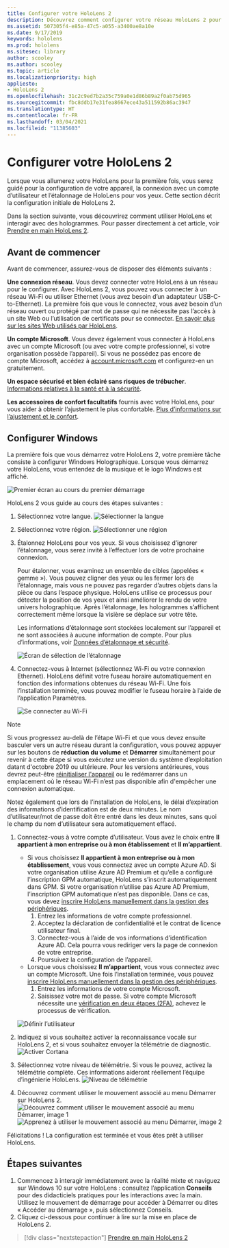 ```yaml
---
title: Configurer votre HoloLens 2
description: Découvrez comment configurer votre réseau HoloLens 2 pour la première fois sur Wi-Fi avec un compte Microsoft (MSA) ou Azure Active Directory (AAD).
ms.assetid: 507305f4-e85a-47c5-a055-a3400ae8a10e
ms.date: 9/17/2019
keywords: hololens
ms.prod: hololens
ms.sitesec: library
author: scooley
ms.author: scooley
ms.topic: article
ms.localizationpriority: high
appliesto:
- HoloLens 2
ms.openlocfilehash: 31c2c9ed7b2a35c759a0e1d86b89a2f0ab75d965
ms.sourcegitcommit: fbc8ddb17e31fea8667ece43a511592b86ac3947
ms.translationtype: HT
ms.contentlocale: fr-FR
ms.lasthandoff: 03/04/2021
ms.locfileid: "11385603"
---
```

# <a name="set-up-your-hololens-2"></a>Configurer votre HoloLens 2

Lorsque vous allumerez votre HoloLens pour la première fois, vous serez guidé pour la configuration de votre appareil, la connexion avec un compte d’utilisateur et l’étalonnage de HoloLens pour vos yeux.  Cette section décrit la configuration initiale de HoloLens 2.

Dans la section suivante, vous découvrirez comment utiliser HoloLens et interagir avec des hologrammes. Pour passer directement à cet article, voir [Prendre en main HoloLens 2](hololens2-basic-usage.md).

## <a name="before-you-start"></a>Avant de commencer

Avant de commencer, assurez-vous de disposer des éléments suivants :

**Une connexion réseau**. Vous devez connecter votre HoloLens à un réseau pour le configurer. Avec HoloLens 2, vous pouvez vous connecter à un réseau Wi-Fi ou utiliser Ethernet (vous avez besoin d’un adaptateur USB-C-to-Ethernet). La première fois que vous le connectez, vous avez besoin d’un réseau ouvert ou protégé par mot de passe qui ne nécessite pas l’accès à un site Web ou l’utilisation de certificats pour se connecter. [En savoir plus sur les sites Web utilisés par HoloLens](hololens-offline.md).

**Un compte Microsoft**. Vous devez également vous connecter à HoloLens avec un compte Microsoft (ou avec votre compte professionnel, si votre organisation possède l’appareil). Si vous ne possédez pas encore de compte Microsoft, accédez à [account.microsoft.com](https://account.microsoft.com) et configurez-en un gratuitement.

**Un espace sécurisé et bien éclairé sans risques de trébucher**. [Informations relatives à la santé et à la sécurité](https://go.microsoft.com/fwlink/p/?LinkId=746661).

**Les accessoires de confort facultatifs** fournis avec votre HoloLens, pour vous aider à obtenir l’ajustement le plus confortable. [Plus d’informations sur l’ajustement et le confort](hololens2-setup.md#adjust-fit).

## <a name="set-up-windows"></a>Configurer Windows

La première fois que vous démarrez votre HoloLens 2, votre première tâche consiste à configurer Windows Holographique.  Lorsque vous démarrez votre HoloLens, vous entendez de la musique et le logo Windows est affiché.

![Premier écran au cours du premier démarrage](images/01-magic-moment.png)

HoloLens 2 vous guide au cours des étapes suivantes :

1. Sélectionnez votre langue.
    ![Sélectionner la langue](images/04-language.png)

1. Sélectionnez votre région.
    ![Sélectionner une région](images/05-region.png)

1. Étalonnez HoloLens pour vos yeux.  Si vous choisissez d’ignorer l’étalonnage, vous serez invité à l’effectuer lors de votre prochaine connexion.

    Pour étalonner, vous examinez un ensemble de cibles (appelées « gemme »). Vous pouvez cligner des yeux ou les fermer lors de l’étalonnage, mais vous ne pouvez pas regarder d’autres objets dans la pièce ou dans l’espace physique. HoloLens utilise ce processus pour détecter la position de vos yeux et ainsi améliorer le rendu de votre univers holographique. Après l’étalonnage, les hologrammes s’affichent correctement même lorsque la visière se déplace sur votre tête.

    Les informations d’étalonnage sont stockées localement sur l’appareil et ne sont associées à aucune information de compte. Pour plus d’informations, voir [Données d’étalonnage et sécurité](hololens-calibration.md#calibration-data-and-security).

    ![Écran de sélection de l’étalonnage](images/06-et-corners.png)

1. Connectez-vous à Internet (sélectionnez Wi-Fi ou votre connexion Ethernet).
     HoloLens définit votre fuseau horaire automatiquement en fonction des informations obtenues du réseau Wi-Fi. Une fois l’installation terminée, vous pouvez modifier le fuseau horaire à l’aide de l’application Paramètres.

    ![Se connecter au Wi-Fi](images/11-network.png)
> [!NOTE] 
> Si vous progressez au-delà de l’étape Wi-Fi et que vous devez ensuite basculer vers un autre réseau durant la configuration, vous pouvez appuyer sur les boutons de **réduction du volume** et **Démarrer** simultanément pour revenir à cette étape si vous exécutez une version du système d’exploitation datant d'octobre 2019 ou ultérieure. Pour les versions antérieures, vous devrez peut-être [réinitialiser l'appareil](hololens-recovery.md) ou le redémarrer dans un emplacement où le réseau Wi-Fi n’est pas disponible afin d'empêcher une connexion automatique.
> 
> Notez également que lors de l’installation de HoloLens, le délai d’expiration des informations d’identification est de deux minutes. Le nom d’utilisateur/mot de passe doit être entré dans les deux minutes, sans quoi le champ du nom d’utilisateur sera automatiquement effacé.

1. Connectez-vous à votre compte d’utilisateur. Vous avez le choix entre **Il appartient à mon entreprise ou à mon établissement** et **Il m’appartient**.
    - Si vous choisissez **Il appartient à mon entreprise ou à mon établissement**, vous vous connectez avec un compte Azure AD. Si votre organisation utilise Azure AD Premium et qu’elle a configuré l’inscription GPM automatique, HoloLens s’inscrit automatiquement dans GPM. Si votre organisation n’utilise pas Azure AD Premium, l’inscription GPM automatique n’est pas disponible. Dans ce cas, vous devez [inscrire HoloLens manuellement dans la gestion des périphériques](hololens-enroll-mdm.md#different-ways-to-enroll).
        1. Entrez les informations de votre compte professionnel.
        1. Acceptez la déclaration de confidentialité et le contrat de licence utilisateur final.
        1. Connectez-vous à l’aide de vos informations d’identification Azure AD. Cela pourra vous rediriger vers la page de connexion de votre entreprise.
        1. Poursuivez la configuration de l’appareil.
    - Lorsque vous choisissez **Il m’appartient**, vous vous connectez avec un compte Microsoft. Une fois l’installation terminée, vous pouvez [inscrire HoloLens manuellement dans la gestion des périphériques](hololens-enroll-mdm.md#different-ways-to-enroll).
        1. Entrez les informations de votre compte Microsoft.
        2. Saisissez votre mot de passe. Si votre compte Microsoft nécessite une [vérification en deux étapes (2FA)](https://blogs.technet.microsoft.com/microsoft_blog/2013/04/17/microsoft-account-gets-more-secure/), achevez le processus de vérification.

    ![Définir l’utilisateur](images/13-device-owner.png)

1. Indiquez si vous souhaitez activer la reconnaissance vocale sur HoloLens 2, et si vous souhaitez envoyer la télémétrie de diagnostic.
    ![Activer Cortana](images/22-do-more-with-voice.png)

1. Sélectionnez votre niveau de télémétrie. Si vous le pouvez, activez la télémétrie complète. Ces informations aideront réellement l’équipe d’ingénierie HoloLens.
     ![Niveau de télémétrie](images/24-telemetry.png)

1. Découvrez comment utiliser le mouvement associé au menu Démarrer sur HoloLens 2.
     ![Découvrez comment utiliser le mouvement associé au menu Démarrer, image 1](images/26-01-startmenu-learning.png) ![Apprenez à utiliser le mouvement associé au menu Démarrer, image 2](images/26-02-startmenu-learning.png)

Félicitations !  La configuration est terminée et vous êtes prêt à utiliser HoloLens.

## <a name="next-steps"></a>Étapes suivantes

1. Commencez à interagir immédiatement avec la réalité mixte et naviguez sur Windows 10 sur votre HoloLens : consultez l’application **Conseils** pour des didacticiels pratiques pour les interactions avec la main. Utilisez le mouvement de démarrage pour accéder à Démarrer ou dites « Accéder au démarrage », puis sélectionnez Conseils. 
1. Cliquez ci-dessous pour continuer à lire sur la mise en place de HoloLens 2.

> [!div class="nextstepaction"]
> [Prendre en main HoloLens 2](hololens2-basic-usage.md)
